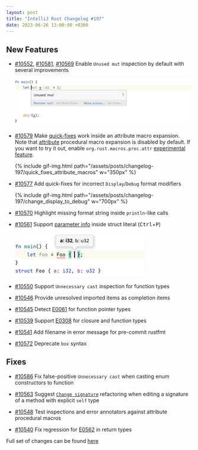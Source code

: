 ```yaml
---
layout: post
title: "IntelliJ Rust Changelog #197"
date: 2023-06-26 13:00:00 +0300
---
```



## New Features

* [#10552], [#10581], [#10569] Enable `Unused mut` inspection by default with several improvements

    <img src="/assets/posts/changelog-197/unused_mut.png" width="700px"/>

* [#10579] Make [quick-fixes](https://plugins.jetbrains.com/plugin/8182-rust/docs/rust-code-generation.html#intention-actions) work inside an attribute macro expansion. Note that [attribute](https://doc.rust-lang.org/reference/procedural-macros.html#attribute-macros) procedural macro expansion is disabled by default. If you want to try it out, enable `org.rust.macros.proc.attr` [experimental feature](https://plugins.jetbrains.com/plugin/8182-rust/docs/rust-faq.html#experimental-features).

  {% include gif-img.html path="/assets/posts/changelog-197/quick_fixes_attribute_macros" w="350px" %}

* [#10577] Add quick-fixes for incorrect `Display`/`Debug` format modifiers

  {% include gif-img.html path="/assets/posts/changelog-197/change_display_to_debug" w="700px" %}

* [#10570] Highlight missing format string inside `println`-like calls

* [#10561] Support [parameter info](https://www.jetbrains.com/help/idea/viewing-reference-information.html) inside struct literal (<kbd>Ctrl</kbd>+<kbd>P</kbd>)

    <img src="/assets/posts/changelog-197/struct_literal_parameter_info.png" width="350px"/>

* [#10550] Support `Unnecessary cast` inspection for function types

* [#10546] Provide unresolved imported items as completion items

* [#10545] Detect [E0061](https://doc.rust-lang.org/error-index.html#E0061) for function pointer types

* [#10539] Support [E0308](https://doc.rust-lang.org/error-index.html#E0308) for closure and function types

* [#10541] Add filename in error message for pre-commit rustfmt

* [#10572] Deprecate `box` syntax

## Fixes

* [#10586] Fix false-positive `Unnecessary cast` when casting enum constructors to function

* [#10563] Suggest [`Change signature`](https://plugins.jetbrains.com/plugin/8182-rust/docs/rust-refactorings.html#change-sign) refactoring when editing a signature of a method with explicit `self` type

* [#10548] Test inspections and error annotators against attribute procedural macros

* [#10540] Fix regression for [E0562](https://doc.rust-lang.org/error-index.html#E0562) in return types

Full set of changes can be found [here](https://github.com/intellij-rust/intellij-rust/milestone/106?closed=1)

[#10539]: https://github.com/intellij-rust/intellij-rust/pull/10539
[#10540]: https://github.com/intellij-rust/intellij-rust/pull/10540
[#10541]: https://github.com/intellij-rust/intellij-rust/pull/10541
[#10545]: https://github.com/intellij-rust/intellij-rust/pull/10545
[#10546]: https://github.com/intellij-rust/intellij-rust/pull/10546
[#10548]: https://github.com/intellij-rust/intellij-rust/pull/10548
[#10550]: https://github.com/intellij-rust/intellij-rust/pull/10550
[#10552]: https://github.com/intellij-rust/intellij-rust/pull/10552
[#10556]: https://github.com/intellij-rust/intellij-rust/pull/10556
[#10561]: https://github.com/intellij-rust/intellij-rust/pull/10561
[#10563]: https://github.com/intellij-rust/intellij-rust/pull/10563
[#10568]: https://github.com/intellij-rust/intellij-rust/pull/10568
[#10569]: https://github.com/intellij-rust/intellij-rust/pull/10569
[#10570]: https://github.com/intellij-rust/intellij-rust/pull/10570
[#10572]: https://github.com/intellij-rust/intellij-rust/pull/10572
[#10577]: https://github.com/intellij-rust/intellij-rust/pull/10577
[#10579]: https://github.com/intellij-rust/intellij-rust/pull/10579
[#10581]: https://github.com/intellij-rust/intellij-rust/pull/10581
[#10585]: https://github.com/intellij-rust/intellij-rust/pull/10585
[#10586]: https://github.com/intellij-rust/intellij-rust/pull/10586
